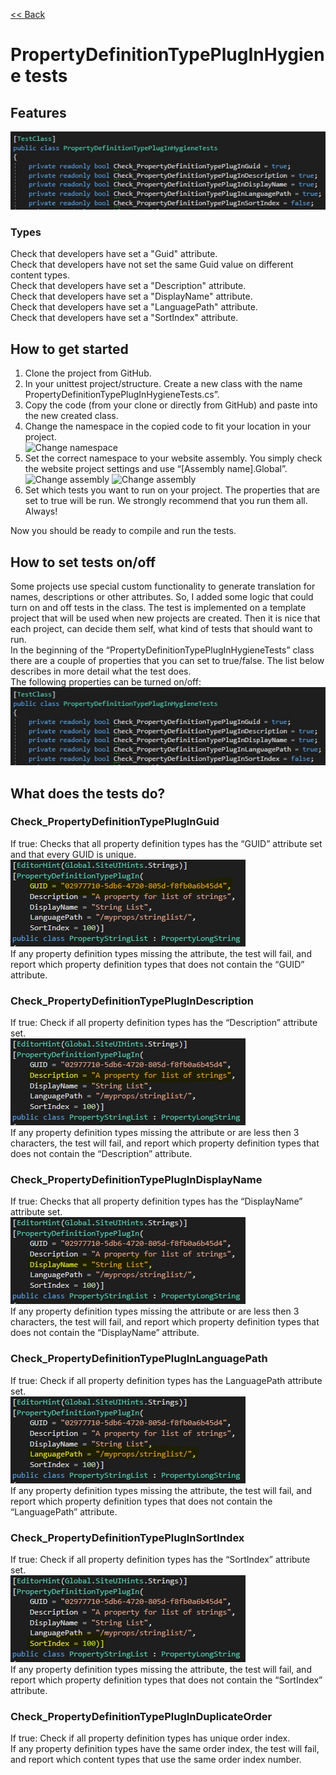 [<< Back](README.md)

# PropertyDefinitionTypePlugInHygiene tests

## Features
![Settings](/Documentation/images/PropertyDefinitionTypePlugIn_settings.jpg)
### Types  
Check that developers have set a "Guid" attribute.  
Check that developers have not set the same Guid value on different content types.  
Check that developers have set a "Description" attribute.  
Check that developers have set a "DisplayName" attribute.  
Check that developers have set a "LanguagePath" attribute.  
Check that developers have set a "SortIndex" attribute.  
  
## How to get started
1. Clone the project from GitHub.  
2. In your unittest project/structure. Create a new class with the name PropertyDefinitionTypePlugInHygieneTests.cs”.  
3. Copy the code (from your clone or directly from GitHub) and paste into the new created class.  
4. Change the namespace in the copied code to fit your location in your project.  
![Change namespace](/Documentation/images/UnittestNamespace.PNG)
5. Set the correct namespace to your website assembly. You simply check the website project settings and use “[Assembly name].Global”.  
![Change assembly](/Documentation/images/ConstructorAssemblySpecification.PNG)
![Change assembly](/Documentation/images/ConstructorAssemblyProjectAssemblyName.PNG)
6. Set which tests you want to run on your project. The properties that are set to true will be run. We strongly recommend that you run them all. Always!  
  
Now you should be ready to compile and run the tests.  

## How to set tests on/off  
Some projects use special custom functionality to generate translation for names, descriptions or other attributes. So, I added some logic that could turn on and off tests in the class. The test is implemented on a template project that will be used when new projects are created. Then it is nice that each project, can decide them self, what kind of tests that should want to run.  
In the beginning of the “PropertyDefinitionTypePlugInHygieneTests” class there are a couple of properties that you can set to true/false. The list below describes in more detail what the test does.  
The following properties can be turned on/off:  
![Settings](/Documentation/images/PropertyDefinitionTypePlugIn_settings.jpg)

## What does the tests do?
### Check_PropertyDefinitionTypePlugInGuid
If true: Checks that all property definition types has the “GUID” attribute set and that every GUID is unique.
![Check ContentType GUID attribute](/Documentation/images/PropertyDefinitionTypePlugIn_attribute_guid.jpg)  
If any property definition types missing the attribute, the test will fail, and report which property definition types that does not contain the “GUID” attribute.  

### Check_PropertyDefinitionTypePlugInDescription
If true: Check if all property definition types has the “Description” attribute set.  
![Check ContentType GUID](/Documentation/images/PropertyDefinitionTypePlugIn_attribute_description.jpg)  
If any property definition types missing the attribute or are less then 3 characters, the test will fail, and report which property definition types that does not contain the “Description” attribute.  

### Check_PropertyDefinitionTypePlugInDisplayName
If true: Checks that all property definition types has the “DisplayName” attribute set.  
![Check ContentType GUID](/Documentation/images/PropertyDefinitionTypePlugIn_attribute_displayname.jpg)  
If any property definition types missing the attribute or are less then 3 characters, the test will fail, and report which property definition types that does not contain the “DisplayName” attribute.  
  
### Check_PropertyDefinitionTypePlugInLanguagePath
If true: Check if all property definition types has the LanguagePath attribute set.  
 ![Check ContentType GUID](/Documentation/images/PropertyDefinitionTypePlugIn_attribute_languagepath.jpg)  
If any property definition types missing the attribute, the test will fail, and report which property definition types that does not contain the “LanguagePath” attribute.  
 
### Check_PropertyDefinitionTypePlugInSortIndex
If true: Check if all property definition types has the “SortIndex” attribute set.  
![Check ContentType GUID](/Documentation/images/PropertyDefinitionTypePlugIn_attribute_sortindex.jpg)  
If any property definition types missing the attribute, the test will fail, and report which property definition types that does not contain the “SortIndex” attribute.  
   
### Check_PropertyDefinitionTypePlugInDuplicateOrder
If true: Check if all property definition types has unique order index.    
If any property definition types have the same order index, the test will fail, and report which content types that use the same order index number.  
 